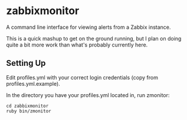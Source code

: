 # zabbixmonitor

A command line interface for viewing alerts from a Zabbix instance.

This is a quick mashup to get on the ground running, but I plan on doing quite
a bit more work than what's probably currently here.

## Setting Up

Edit profiles.yml with your correct login credentials (copy from profiles.yml.example).

In the directory you have your profiles.yml located in, run zmonitor:

    cd zabbixmonitor
    ruby bin/zmonitor
